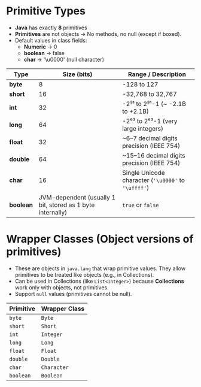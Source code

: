 # Primitive Types

- **Java** has exactly **8** primitives
- **Primitives** are not objects → No methods, no null (except if boxed).
- Default values in class fields:
  - **Numeric** → 0
  - **boolean** → false
  - **char** → '\u0000' (null character)

| Type        | Size (bits)                                                | Range / Description                                 |
| ----------- | ---------------------------------------------------------- | --------------------------------------------------- |
| **byte**    | 8                                                          | -128 to 127                                         |
| **short**   | 16                                                         | -32,768 to 32,767                                   |
| **int**     | 32                                                         | -2³¹ to 2³¹-1 (\~ -2.1B to +2.1B)                   |
| **long**    | 64                                                         | -2⁶³ to 2⁶³-1 (very large integers)                 |
| **float**   | 32                                                         | \~6–7 decimal digits precision (IEEE 754)           |
| **double**  | 64                                                         | \~15–16 decimal digits precision (IEEE 754)         |
| **char**    | 16                                                         | Single Unicode character (`'\u0000'` to `'\uffff'`) |
| **boolean** | JVM-dependent (usually 1 bit, stored as 1 byte internally) | `true` or `false`                                   |

# Wrapper Classes (Object versions of primitives)

- These are objects in `java.lang` that wrap primitive values. They allow primitives to be treated like objects (e.g., in Collections).
- Can be used in Collections (like `List<Integer>`) because **Collections** work only with objects, not primitives.
- Support `null` values (primitives cannot be null).

| Primitive | Wrapper Class |
| --------- | ------------- |
| `byte`    | `Byte`        |
| `short`   | `Short`       |
| `int`     | `Integer`     |
| `long`    | `Long`        |
| `float`   | `Float`       |
| `double`  | `Double`      |
| `char`    | `Character`   |
| `boolean` | `Boolean`     |
